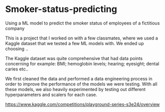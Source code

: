 # Smoker-status-predicting
Using a ML model to predict the smoker status of employees of a fictitious company

This is a project that I worked on with a few classmates, where we used a Kaggle dataset that we tested a few ML models with. We ended up choosing ..

The Kaggle dataset was quite comprehensive that had data points concerning for example: BMI; hemoglobin levels; hearing; eyesight; dental caries etc..

We first cleaned the data and performed a data engineering process in order to improve the performance of the models we were testing. With all these models, we also heavily experimented by testing out different hyperparameters and scalers for each case. 

https://www.kaggle.com/competitions/playground-series-s3e24/overview
